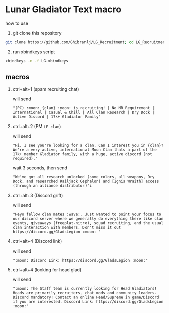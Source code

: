 # Lunar Gladiator Text macro 

how to use 
1. git clone this repository 
```bash
git clone https://github.com/Ghibranlj/LG_Recruitment; cd LG_Recruitment
```

2. run xbindkeys script
```bash
xbindkeys -n -f LG.xbindkeys
```



## macros

1. ctrl+alt+1  (spam recruiting chat)

   will send 
   
   `"(PC) :moon: {clan} :moon: is recruiting! | No MR Requirement | International | Casual & Chill | All Clan Research | Dry Dock | Active Discord | 17k+ Gladiator Family"`
   
2. ctrl+alt+2 (PM `LF clan`)

   will send
   
   `"Hi, I see you're looking for a clan. Can I interest you in {clan}? We're a very active, international Moon Clan thats a part of the 17k+ member Gladiator family, with a huge, active discord (not required)."`

   wait 3 seconds, then send
   
   `"We've got all research unlocked (some colors, all weapons, Dry Dock, and researched Railjack Cephalon) and [Ignis Wraith] access (through an alliance distributor)"i`
   
3. ctrl+alt+3 (Discord grift)

   will send
   
   `"Heyo fellow clan mates :wave:, Just wanted to point your focus to our discord server where we generally do everything there like clan events, giveaways (freeplat-nitro), squad recruiting, and the usual clan interaction with members. Don't miss it out https://discord.gg/GladsLegion :moon: "`
4. ctrl+alt+4 (Discord link)

   will send
   
   `":moon: Discord Link: https://discord.gg/GladsLegion :moon:"`

5. ctrl+alt+4 (looking for head glad)

   will send
   
   `":moon: The Staff team is currently looking for Head Gladiators! Heads are primarily recruiters, chat mods and community leaders. Discord mandatory! Contact an online Head/Supreme in game/Discord if you are interested. Discord Link: https://discord.gg/GladsLegion :moon:"`
